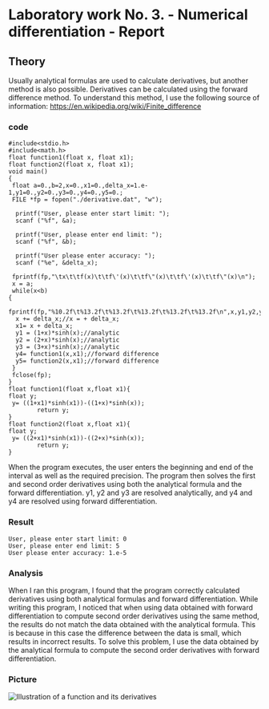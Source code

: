 <!-- https://help.github.com/en/github/writing-on-github/basic-writing-and-formatting-syntax -->
# Laboratory work No. 3. - Numerical differentiation - Report

## Theory

Usually analytical formulas are used to calculate derivatives, but another method is also possible.
Derivatives can be calculated using the forward difference method.
To understand this method, I use the following source of information: https://en.wikipedia.org/wiki/Finite_difference

### code
```
#include<stdio.h>
#include<math.h>
float function1(float x, float x1);
float function2(float x, float x1);
void main()
{
 float a=0.,b=2,x=0.,x1=0.,delta_x=1.e-1,y1=0.,y2=0.,y3=0.,y4=0.,y5=0.;
 FILE *fp = fopen("./derivative.dat", "w");

  printf("User, please enter start limit: ");
  scanf ("%f", &a);

  printf("User, please enter end limit: ");
  scanf ("%f", &b);

  printf("User please enter accuracy: ");
  scanf ("%e", &delta_x);

 fprintf(fp,"\tx\t\tf(x)\t\tf\'(x)\t\tf\"(x)\t\tf\'(x)\t\tf\"(x)\n");
 x = a;
 while(x<b)
{
  fprintf(fp,"%10.2f\t%13.2f\t%13.2f\t%13.2f\t%13.2f\t%13.2f\n",x,y1,y2,y3,y4/delta_x,y5/delta_x);
  x += delta_x;//x = + delta_x;
  x1= x + delta_x;
  y1 = (1+x)*sinh(x);//analytic
  y2 = (2+x)*sinh(x);//analytic
  y3 = (3+x)*sinh(x);//analytic
  y4= function1(x,x1);//forward difference
  y5= function2(x,x1);//forward difference
 }
 fclose(fp);
}
float function1(float x,float x1){
float y;
 y= ((1+x1)*sinh(x1))-((1+x)*sinh(x));
        return y;
}
float function2(float x,float x1){
float y;
 y= ((2+x1)*sinh(x1))-((2+x)*sinh(x));
        return y;
}

```
When the program executes, the user enters the beginning and end of the interval as well as the required precision.
The program then solves the first and second order derivatives using both the analytical formula and the forward differentiation.
y1, y2 and y3 are resolved analytically, and y4 and y4 are resolved using forward differentiation.

### Result
```
User, please enter start limit: 0
User, please enter end limit: 5
User please enter accuracy: 1.e-5

```

### Analysis

When I ran this program, I found that the program correctly calculated derivatives using both analytical formulas and forward differentiation.
While writing this program, I noticed that when using data obtained with forward differentiation to compute second order derivatives using the same method, the results do not match the data obtained with the analytical formula.
This is because in this case the difference between the data is small, which results in incorrect results.
To solve this problem, I use the data obtained by the analytical formula to compute the second order derivatives with forward differentiation.

### Picture

![Illustration of a function and its derivatives]()

